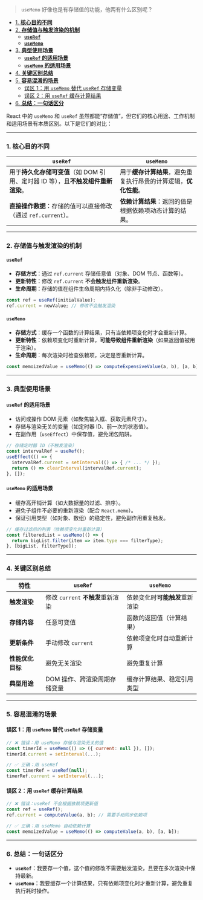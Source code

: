 >`useMemo` 好像也是有存储值的功能，他两有什么区别呢？
- [1. **核心目的不同**](#1-核心目的不同)
- [2. **存储值与触发渲染的机制**](#2-存储值与触发渲染的机制)
  - [**`useRef`**](#useref)
  - [**`useMemo`**](#usememo)
- [3. **典型使用场景**](#3-典型使用场景)
  - [**`useRef` 的适用场景**](#useref-的适用场景)
  - [**`useMemo` 的适用场景**](#usememo-的适用场景)
- [4. **关键区别总结**](#4-关键区别总结)
- [5. **容易混淆的场景**](#5-容易混淆的场景)
  - [误区 1：用 `useMemo` 替代 `useRef` 存储变量](#误区-1用-usememo-替代-useref-存储变量)
  - [误区 2：用 `useRef` 缓存计算结果](#误区-2用-useref-缓存计算结果)
- [6. **总结：一句话区分**](#6-总结一句话区分)

React 中的 `useMemo` 和 `useRef` 虽然都能“存储值”，但它们的核心用途、工作机制和适用场景有本质区别。以下是它们的对比：

---

### 1. **核心目的不同**
| **`useRef`**                                                                      | **`useMemo`**                                                    |
| --------------------------------------------------------------------------------- | ---------------------------------------------------------------- |
| 用于**持久化存储可变值**（如 DOM 引用、定时器 ID 等），且**不触发组件重新渲染**。 | 用于**缓存计算结果**，避免重复执行昂贵的计算逻辑，**优化性能**。 |
| **直接操作数据**：存储的值可以直接修改（通过 `ref.current`）。                    | **依赖计算结果**：返回的值是根据依赖项动态计算的结果。           |

---

### 2. **存储值与触发渲染的机制**
#### **`useRef`**
- **存储方式**：通过 `ref.current` 存储任意值（对象、DOM 节点、函数等）。
- **更新特性**：修改 `ref.current` **不会触发组件重新渲染**。
- **生命周期**：存储的值在组件生命周期内持久化（除非手动修改）。

```jsx
const ref = useRef(initialValue);
ref.current = newValue; // 修改不会触发渲染
```

#### **`useMemo`**
- **存储方式**：缓存一个函数的计算结果，只有当依赖项变化时才会重新计算。
- **更新特性**：依赖项变化时重新计算，**可能导致组件重新渲染**（如果返回值被用于渲染）。
- **生命周期**：每次渲染时检查依赖项，决定是否重新计算。

```jsx
const memoizedValue = useMemo(() => computeExpensiveValue(a, b), [a, b]);
```

---

### 3. **典型使用场景**
#### **`useRef` 的适用场景**
- 访问或操作 DOM 元素（如聚焦输入框、获取元素尺寸）。
- 存储与渲染无关的变量（如定时器 ID、前一次的状态值）。
- 在副作用（`useEffect`）中保存值，避免闭包陷阱。

```jsx
// 存储定时器 ID（不触发渲染）
const intervalRef = useRef();
useEffect(() => {
  intervalRef.current = setInterval(() => { /* ... */ });
  return () => clearInterval(intervalRef.current);
}, []);
```

#### **`useMemo` 的适用场景**
- 缓存高开销计算（如大数据量的过滤、排序）。
- 避免子组件不必要的重新渲染（配合 `React.memo`）。
- 保证引用类型（如对象、数组）的稳定性，避免副作用重复触发。

```jsx
// 缓存过滤后的列表（依赖项变化时重新计算）
const filteredList = useMemo(() => {
  return bigList.filter(item => item.type === filterType);
}, [bigList, filterType]);
```

---

### 4. **关键区别总结**
| **特性**         | **`useRef`**                      | **`useMemo`**                  |
| ---------------- | --------------------------------- | ------------------------------ |
| **触发渲染**     | 修改 `current` **不触发**重新渲染 | 依赖变化时**可能触发**重新渲染 |
| **存储内容**     | 任意可变值                        | 函数的返回值（计算结果）       |
| **更新条件**     | 手动修改 `current`                | 依赖项变化时自动重新计算       |
| **性能优化目标** | 避免无关渲染                      | 避免重复计算                   |
| **典型用途**     | DOM 操作、跨渲染周期存储变量      | 缓存计算结果、稳定引用类型     |

---

### 5. **容易混淆的场景**
#### 误区 1：用 `useMemo` 替代 `useRef` 存储变量
```jsx
// ❌ 错误：用 useMemo 存储与渲染无关的值
const timerId = useMemo(() => ({ current: null }), []);
timerId.current = setInterval(...);

// ✅ 正确：用 useRef
const timerRef = useRef(null);
timerRef.current = setInterval(...);
```

#### 误区 2：用 `useRef` 缓存计算结果
```jsx
// ❌ 错误：useRef 不会根据依赖项更新值
const ref = useRef();
ref.current = computeValue(a, b); // 需要手动同步依赖项

// ✅ 正确：用 useMemo 自动依赖计算
const memoizedValue = useMemo(() => computeValue(a, b), [a, b]);
```

---

### 6. **总结：一句话区分**
- **`useRef`**：我要存一个值，这个值的修改不需要触发渲染，且要在多次渲染中保持最新。
- **`useMemo`**：我要缓存一个计算结果，只有依赖项变化时才重新计算，避免重复执行耗时操作。